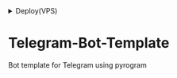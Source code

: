 <details><summary>Deploy(VPS)</summary>
<p>
<pre>
git clone (your repository link)
cd (your repository name)
pip3 install -r requirements.txt
python3 bot.py
</pre>
</p>
</details>

# Telegram-Bot-Template
Bot template for Telegram using pyrogram
